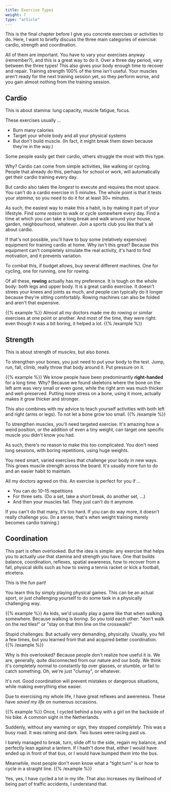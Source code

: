 ```yaml
---
title: Exercise Types
weight: 7
type: "article"
---
```


This is the final chapter before I give you concrete exercises or activities to do. Here, I want to briefly discuss the three main categories of exercise: cardio, strength and coordination.

All of them are important. You have to vary your exercises anyway (remember?), and this is a great way to do it. Over a three day period, vary between the three types! This also gives your body enough time to recover and repair. Training strength 100% of the time isn't useful. Your muscles aren't ready for the next training session yet, so they perform worse, and you gain almost nothing from the training session.

## Cardio

This is about stamina: lung capacity, muscle fatigue, focus.

These exercises usually ...

* Burn many calories
* Target your whole body and all your physical systems
* But don't build muscle. (In fact, it might break them down because they're in the way.)

Some people easily get their cardio, others struggle the most with this type.

Why? Cardio can come from simple activities, like walking or cycling. People that already do this, perhaps for school or work, will automatically get their cardio training every day.

But cardio also takes the _longest_ to execute and requires the most space. You can't do a cardio exercise in 5 minutes. The whole point is that it tests your _stamina_, so you need to do it for at least 30+ minutes.

As such, the easiest way to make this a habit, is by making it part of your lifestyle. Find _some reason_ to walk or cycle somewhere every day. Find a time at which you can take a long break and walk around your house, garden, neighbourhood, whatever. Join a sports club you like that's all about cardio.

If that's not possible, you'll have to buy some (relatively expensive) equipment for training cardio at home. Why isn't this great? Because this equipment can't completely simulate the real activity, it's hard to find motivation, and it prevents variation.

To combat this, if budget allows, buy several different machines. One for cycling, one for running, one for rowing.

Of all these, **rowing** actually has my preference. It is tough on the whole body: both legs and upper body. It is a great cardio exercise. It doesn't strees your knees and joints as much, and people can typically do it longer because they're sitting comfortably. Rowing machines can also be folded and aren't that expensive.

{{% example %}}
Almost all my doctors made me do rowing or similar exercises at one point or another. And most of the time, they were right: even though it was a bit boring, it helped a lot.
{{% /example %}}

## Strength

This is about strength of _muscles_, but also _bones_.

To strengthen your bones, you just need to put your body to the test. Jump, run, fall, climb, really throw that body around it. Put pressure on it. 

{{% example %}}
We know people have been predominantly **right-handed** for a long time. Why? Because we found skeletons where the bone on the left arm was very small or even gone, while the right arm was much thicker and well-preserved. Putting more stress on a bone, using it more, actually makes it grow thicker and stronger.

This also combines with my advice to teach yourself activities with both left and right (arms or legs). To not let a bone grow too small.
{{% /example %}}

To strengthen muscles, you'll need targeted exercise. It's amazing how a weird position, or the addition of even a tiny weight, can target one specific muscle you didn't know you had.

As such, there's no reason to make this too complicated. You don't need long sessions, with boring repetitions, using huge weights.

You need smart, varied exercises that challenge your body in new ways. This grows muscle strength across the board. It's usually more fun to do and an easier habit to maintain.

All my doctors agreed on this. An exercise is perfect for you if ...

* You can do 10&ndash;15 repetitions
* For three sets. (Do a set, take a short break, do another set, ...)
* And then your muscles fail. They just can't do it anymore.

If you can't do that many, it's too hard. If you can do way more, it doesn't really challenge you. (In a sense, that's when weight training merely becomes cardio training.)

## Coordination

This part is often overlooked. But the idea is simple: any exercise that helps you to actually _use_ that stamina and strength you have. One that builds balance, coordination, reflexes, spatial awareness, how to recover from a fall, physical skills such as how to swing a tennis racket or kick a football, etcetera.

This is the fun part!

You learn this by simply playing physical games. This can be an actual sport, or just challenging yourself to do some task in a physically challenging way.

{{% example %}}
As kids, we'd usually play a game like that when walking somewhere. Because walking is _boring_. So you told each other: "don't walk on the red tiles!" or "stay on that thin line on the crosswalk!"

Stupid challenges. But actually very demanding, physically. Usually, you fell a few times, but you learned from that and acquired better coordination.
{{% /example %}}

Why is this overlooked? Because people don't realize how useful it is. We are, generally, quite disconnected from our nature and our body. We think it's completely normal to constantly tip over glasses, or stumble, or fail to catch something. Oh, we're just "clumsy", or whatever.

It's not. Good coordination will prevent mistakes or dangerous situations, while making everything else easier.

Due to exercising my whole life, I have great reflexes and awereness. These have _saved my life_ on numerous occasions.

{{% example %}}
Once, I cycled behind a boy with a girl on the backside of his bike. A common sight in the Netherlands. 

Suddenly, without any warning or sign, they stopped _completely_. This was a busy road. It was raining and dark. Two buses were racing past us.

I barely managed to break, turn, slide off to the side, regain my balance, and perfectly lean against a lantern. If I hadn't done that, either I would have ended up in front of that bus, or I would have bumped _them_ into the bus.

Meanwhile, most people don't even know what a "tight turn" is or how to cycle in a straight line.
{{% /example %}}

Yes, yes, I have cycled a lot in my life. That also increases my likelihood of being part of traffic accidents, I understand that.